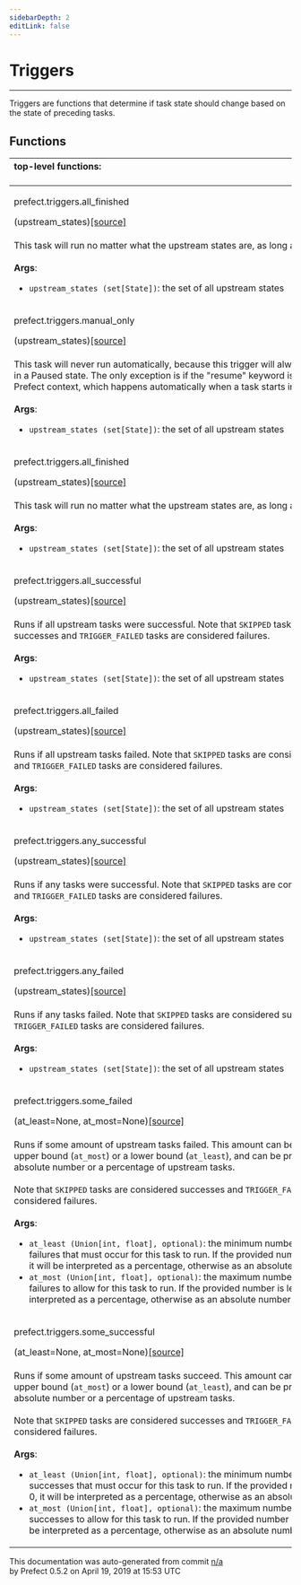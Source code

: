 ```yaml
---
sidebarDepth: 2
editLink: false
---
```

# Triggers
---
Triggers are functions that determine if task state should change based on
the state of preceding tasks.

## Functions
|top-level functions: &nbsp;&nbsp;&nbsp;&nbsp;&nbsp;&nbsp;&nbsp;&nbsp;&nbsp;&nbsp;&nbsp;&nbsp;&nbsp;&nbsp;&nbsp;&nbsp;&nbsp;&nbsp;&nbsp;&nbsp;&nbsp;&nbsp;&nbsp;&nbsp;&nbsp;&nbsp;&nbsp;&nbsp;&nbsp;&nbsp;&nbsp;&nbsp;&nbsp;&nbsp;&nbsp;&nbsp;&nbsp;&nbsp;&nbsp;&nbsp;&nbsp;&nbsp;&nbsp;&nbsp;&nbsp;&nbsp;&nbsp;&nbsp;&nbsp;&nbsp;&nbsp;&nbsp;&nbsp;&nbsp;&nbsp;&nbsp;&nbsp;&nbsp;&nbsp;&nbsp;&nbsp;&nbsp;&nbsp;&nbsp;&nbsp;&nbsp;&nbsp;&nbsp;&nbsp;&nbsp;&nbsp;&nbsp;&nbsp;&nbsp;&nbsp;&nbsp;&nbsp;&nbsp;&nbsp;&nbsp;&nbsp;&nbsp;&nbsp;&nbsp;&nbsp;&nbsp;&nbsp;&nbsp;&nbsp;&nbsp;&nbsp;&nbsp;&nbsp;&nbsp;&nbsp;&nbsp;&nbsp;&nbsp;&nbsp;&nbsp;&nbsp;&nbsp;&nbsp;&nbsp;&nbsp;&nbsp;&nbsp;&nbsp;&nbsp;&nbsp;&nbsp;&nbsp;&nbsp;&nbsp;&nbsp;&nbsp;&nbsp;&nbsp;&nbsp;&nbsp;&nbsp;&nbsp;&nbsp;&nbsp;&nbsp;&nbsp;&nbsp;&nbsp;&nbsp;&nbsp;&nbsp;&nbsp;&nbsp;&nbsp;&nbsp;&nbsp;&nbsp;&nbsp;&nbsp;&nbsp;&nbsp;&nbsp;&nbsp;&nbsp;&nbsp;&nbsp;&nbsp;&nbsp;&nbsp;&nbsp;|
|:----|
 | <div class='method-sig' id='prefect-triggers-all-finished'><p class="prefect-class">prefect.triggers.all_finished</p>(upstream_states)<span class="source"><a href="https://github.com/PrefectHQ/prefect/blob/master/src/prefect/triggers.py#L11">[source]</a></span></div>
<p class="methods">This task will run no matter what the upstream states are, as long as they are finished.<br><br>**Args**:     <ul class="args"><li class="args">`upstream_states (set[State])`: the set of all upstream states</li></ul></p>|
 | <div class='method-sig' id='prefect-triggers-manual-only'><p class="prefect-class">prefect.triggers.manual_only</p>(upstream_states)<span class="source"><a href="https://github.com/PrefectHQ/prefect/blob/master/src/prefect/triggers.py#L26">[source]</a></span></div>
<p class="methods">This task will never run automatically, because this trigger will always place the task in a Paused state. The only exception is if the "resume" keyword is found in the Prefect context, which happens automatically when a task starts in a Resume state.<br><br>**Args**:     <ul class="args"><li class="args">`upstream_states (set[State])`: the set of all upstream states</li></ul></p>|
 | <div class='method-sig' id='prefect-triggers-all-finished'><p class="prefect-class">prefect.triggers.all_finished</p>(upstream_states)<span class="source"><a href="https://github.com/PrefectHQ/prefect/blob/master/src/prefect/triggers.py#L11">[source]</a></span></div>
<p class="methods">This task will run no matter what the upstream states are, as long as they are finished.<br><br>**Args**:     <ul class="args"><li class="args">`upstream_states (set[State])`: the set of all upstream states</li></ul></p>|
 | <div class='method-sig' id='prefect-triggers-all-successful'><p class="prefect-class">prefect.triggers.all_successful</p>(upstream_states)<span class="source"><a href="https://github.com/PrefectHQ/prefect/blob/master/src/prefect/triggers.py#L42">[source]</a></span></div>
<p class="methods">Runs if all upstream tasks were successful. Note that `SKIPPED` tasks are considered successes and `TRIGGER_FAILED` tasks are considered failures.<br><br>**Args**:     <ul class="args"><li class="args">`upstream_states (set[State])`: the set of all upstream states</li></ul></p>|
 | <div class='method-sig' id='prefect-triggers-all-failed'><p class="prefect-class">prefect.triggers.all_failed</p>(upstream_states)<span class="source"><a href="https://github.com/PrefectHQ/prefect/blob/master/src/prefect/triggers.py#L58">[source]</a></span></div>
<p class="methods">Runs if all upstream tasks failed. Note that `SKIPPED` tasks are considered successes and `TRIGGER_FAILED` tasks are considered failures.<br><br>**Args**:     <ul class="args"><li class="args">`upstream_states (set[State])`: the set of all upstream states</li></ul></p>|
 | <div class='method-sig' id='prefect-triggers-any-successful'><p class="prefect-class">prefect.triggers.any_successful</p>(upstream_states)<span class="source"><a href="https://github.com/PrefectHQ/prefect/blob/master/src/prefect/triggers.py#L74">[source]</a></span></div>
<p class="methods">Runs if any tasks were successful. Note that `SKIPPED` tasks are considered successes and `TRIGGER_FAILED` tasks are considered failures.<br><br>**Args**:     <ul class="args"><li class="args">`upstream_states (set[State])`: the set of all upstream states</li></ul></p>|
 | <div class='method-sig' id='prefect-triggers-any-failed'><p class="prefect-class">prefect.triggers.any_failed</p>(upstream_states)<span class="source"><a href="https://github.com/PrefectHQ/prefect/blob/master/src/prefect/triggers.py#L90">[source]</a></span></div>
<p class="methods">Runs if any tasks failed. Note that `SKIPPED` tasks are considered successes and `TRIGGER_FAILED` tasks are considered failures.<br><br>**Args**:     <ul class="args"><li class="args">`upstream_states (set[State])`: the set of all upstream states</li></ul></p>|
 | <div class='method-sig' id='prefect-triggers-some-failed'><p class="prefect-class">prefect.triggers.some_failed</p>(at_least=None, at_most=None)<span class="source"><a href="https://github.com/PrefectHQ/prefect/blob/master/src/prefect/triggers.py#L106">[source]</a></span></div>
<p class="methods">Runs if some amount of upstream tasks failed. This amount can be specified as an upper bound (`at_most`) or a lower bound (`at_least`), and can be provided as an absolute number or a percentage of upstream tasks.<br><br>Note that `SKIPPED` tasks are considered successes and `TRIGGER_FAILED` tasks are considered failures.<br><br>**Args**:     <ul class="args"><li class="args">`at_least (Union[int, float], optional)`: the minimum number of upstream failures that must occur for         this task to run.  If the provided number is less than 0, it will be interpreted as a percentage, otherwise as an         absolute number.     </li><li class="args">`at_most (Union[int, float], optional)`: the maximum number of upstream failures to allow for         this task to run.  If the provided number is less than 0, it will be interpreted as a percentage, otherwise as an         absolute number.</li></ul></p>|
 | <div class='method-sig' id='prefect-triggers-some-successful'><p class="prefect-class">prefect.triggers.some_successful</p>(at_least=None, at_most=None)<span class="source"><a href="https://github.com/PrefectHQ/prefect/blob/master/src/prefect/triggers.py#L155">[source]</a></span></div>
<p class="methods">Runs if some amount of upstream tasks succeed. This amount can be specified as an upper bound (`at_most`) or a lower bound (`at_least`), and can be provided as an absolute number or a percentage of upstream tasks.<br><br>Note that `SKIPPED` tasks are considered successes and `TRIGGER_FAILED` tasks are considered failures.<br><br>**Args**:     <ul class="args"><li class="args">`at_least (Union[int, float], optional)`: the minimum number of upstream successes that must occur for         this task to run.  If the provided number is less than 0, it will be interpreted as a percentage, otherwise as an         absolute number.     </li><li class="args">`at_most (Union[int, float], optional)`: the maximum number of upstream successes to allow for         this task to run.  If the provided number is less than 0, it will be interpreted as a percentage, otherwise as an         absolute number.</li></ul></p>|

<p class="auto-gen">This documentation was auto-generated from commit <a href='https://github.com/PrefectHQ/prefect/commit/n/a'>n/a</a> </br>by Prefect 0.5.2 on April 19, 2019 at 15:53 UTC</p>
